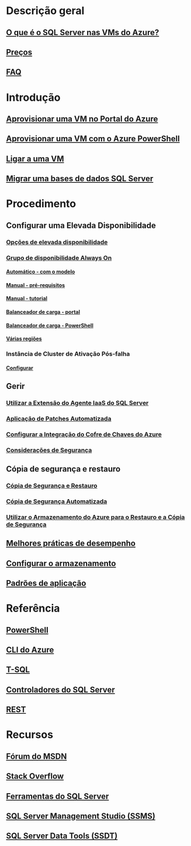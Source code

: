 # Descrição geral
## [O que é o SQL Server nas VMs do Azure?](virtual-machines-windows-sql-server-iaas-overview.md) 
## [Preços](virtual-machines-windows-sql-server-pricing-guidance.md)
## [FAQ](virtual-machines-windows-sql-server-iaas-faq.md)
 
# Introdução
## [Aprovisionar uma VM no Portal do Azure](virtual-machines-windows-portal-sql-server-provision.md)
## [Aprovisionar uma VM com o Azure PowerShell](virtual-machines-windows-ps-sql-create.md)
## [Ligar a uma VM](virtual-machines-windows-sql-connect.md)
## [Migrar uma bases de dados SQL Server](virtual-machines-windows-migrate-sql.md)

# Procedimento
## Configurar uma Elevada Disponibilidade
### [Opções de elevada disponibilidade](virtual-machines-windows-sql-high-availability-dr.md) 
### [Grupo de disponibilidade Always On](virtual-machines-windows-portal-sql-availability-group-overview.md)
#### [Automático - com o modelo](virtual-machines-windows-portal-sql-alwayson-availability-groups.md)
#### [Manual - pré-requisitos](virtual-machines-windows-portal-sql-availability-group-prereq.md)
#### [Manual - tutorial](virtual-machines-windows-portal-sql-availability-group-tutorial.md)
#### [Balanceador de carga - portal](virtual-machines-windows-portal-sql-alwayson-int-listener.md)
#### [Balanceador de carga - PowerShell](virtual-machines-windows-portal-sql-ps-alwayson-int-listener.md)
#### [Várias regiões](virtual-machines-windows-portal-sql-availability-group-dr.md)
### Instância de Cluster de Ativação Pós-falha
#### [Configurar](virtual-machines-windows-portal-sql-create-failover-cluster.md)

## Gerir
### [Utilizar a Extensão do Agente IaaS do SQL Server](virtual-machines-windows-sql-server-agent-extension.md)
### [Aplicação de Patches Automatizada](virtual-machines-windows-sql-automated-patching.md)
### [Configurar a Integração do Cofre de Chaves do Azure](virtual-machines-windows-ps-sql-keyvault.md)
### [Considerações de Segurança](virtual-machines-windows-sql-security.md)
## Cópia de segurança e restauro
### [Cópia de Segurança e Restauro](virtual-machines-windows-sql-backup-recovery.md)
### [Cópia de Segurança Automatizada](virtual-machines-windows-sql-automated-backup.md)
### [Utilizar o Armazenamento do Azure para o Restauro e a Cópia de Segurança](virtual-machines-windows-use-storage-sql-server-backup-restore.md)
## [Melhores práticas de desempenho](virtual-machines-windows-sql-performance.md)
## [Configurar o armazenamento](virtual-machines-windows-sql-server-storage-configuration.md)
## [Padrões de aplicação](virtual-machines-windows-sql-server-app-patterns-dev-strategies.md)

# Referência
## [PowerShell](/powershell/azure/overview)
## [CLI do Azure](/cli/azure/)
## [T-SQL](https://msdn.microsoft.com/library/azure/bb510741.aspx)
## [Controladores do SQL Server](https://msdn.microsoft.com/library/mt654049.aspx)
## [REST](/rest/api/)

# Recursos
## [Fórum do MSDN](https://social.msdn.microsoft.com/Forums/en-US/home?forum=WAVirtualMachinesforWindows&filter=alltypes&brandIgnore=True&sort=relevancedesc&searchTerm=SQL+Server)
## [Stack Overflow](http://stackoverflow.com/search?q=%5Bazure-virtual-machine%5D+sql+server)
## [Ferramentas do SQL Server](https://msdn.microsoft.com/library/mt238365.aspx)
## [SQL Server Management Studio (SSMS)](https://msdn.microsoft.com/library/mt238290.aspx)
## [SQL Server Data Tools (SSDT)](https://msdn.microsoft.com/library/mt204009.aspx)

